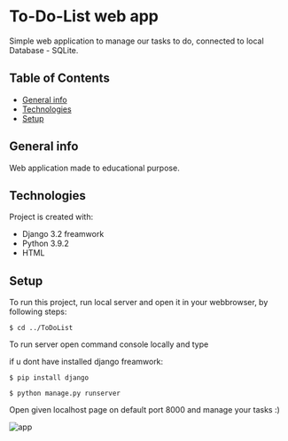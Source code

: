 # To-Do-List web app

Simple web application to manage our tasks to do, connected to local Database - SQLite.

## Table of Contents
* [General info](#general-info)
* [Technologies](#technologies)
* [Setup](#setup)

## General info
Web application made to educational purpose.

## Technologies
Project is created with:
* Django 3.2 freamwork
* Python 3.9.2
* HTML

## Setup
To run this project, run local server and open it in your webbrowser, by following steps:

```
$ cd ../ToDoList
```
To run server open command console locally and type

if u dont have installed django freamwork:
```
$ pip install django
```

```
$ python manage.py runserver
```
Open given localhost page on default port 8000 and manage your tasks :)

![app](https://user-images.githubusercontent.com/49193633/120198117-13b15f00-c222-11eb-9a10-721b08f53721.PNG)



